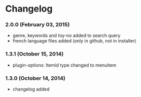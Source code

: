 # Changelog

### 2.0.0 (February 03, 2015)

  - genre, keywords and toy-no added to search query
  - french language files added (only in github, not in installer)
  
### 1.3.1 (October 15, 2014)

  - plugin-options: Itemid type changed to menuitem
  
### 1.3.0 (October 14, 2014)

  - changelog added
  
